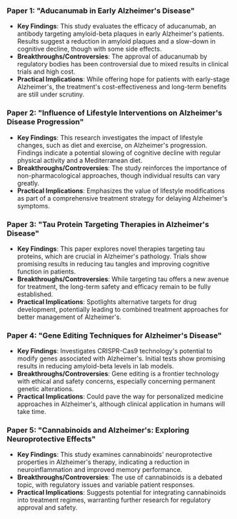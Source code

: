 ### Paper 1: "Aducanumab in Early Alzheimer's Disease"
- **Key Findings**: This study evaluates the efficacy of aducanumab, an antibody targeting amyloid-beta plaques in early Alzheimer's patients. Results suggest a reduction in amyloid plaques and a slow-down in cognitive decline, though with some side effects.
- **Breakthroughs/Controversies**: The approval of aducanumab by regulatory bodies has been controversial due to mixed results in clinical trials and high cost.
- **Practical Implications**: While offering hope for patients with early-stage Alzheimer's, the treatment's cost-effectiveness and long-term benefits are still under scrutiny.

### Paper 2: "Influence of Lifestyle Interventions on Alzheimer's Disease Progression"
- **Key Findings**: This research investigates the impact of lifestyle changes, such as diet and exercise, on Alzheimer's progression. Findings indicate a potential slowing of cognitive decline with regular physical activity and a Mediterranean diet.
- **Breakthroughs/Controversies**: The study reinforces the importance of non-pharmacological approaches, though individual results can vary greatly.
- **Practical Implications**: Emphasizes the value of lifestyle modifications as part of a comprehensive treatment strategy for delaying Alzheimer's symptoms.

### Paper 3: "Tau Protein Targeting Therapies in Alzheimer's Disease"
- **Key Findings**: This paper explores novel therapies targeting tau proteins, which are crucial in Alzheimer's pathology. Trials show promising results in reducing tau tangles and improving cognitive function in patients.
- **Breakthroughs/Controversies**: While targeting tau offers a new avenue for treatment, the long-term safety and efficacy remain to be fully established.
- **Practical Implications**: Spotlights alternative targets for drug development, potentially leading to combined treatment approaches for better management of Alzheimer's.

### Paper 4: "Gene Editing Techniques for Alzheimer's Disease"
- **Key Findings**: Investigates CRISPR-Cas9 technology's potential to modify genes associated with Alzheimer's. Initial tests show promising results in reducing amyloid-beta levels in lab models.
- **Breakthroughs/Controversies**: Gene editing is a frontier technology with ethical and safety concerns, especially concerning permanent genetic alterations.
- **Practical Implications**: Could pave the way for personalized medicine approaches in Alzheimer's, although clinical application in humans will take time.

### Paper 5: "Cannabinoids and Alzheimer's: Exploring Neuroprotective Effects"
- **Key Findings**: This study examines cannabinoids' neuroprotective properties in Alzheimer's therapy, indicating a reduction in neuroinflammation and improved memory performance.
- **Breakthroughs/Controversies**: The use of cannabinoids is a debated topic, with regulatory issues and variable patient responses.
- **Practical Implications**: Suggests potential for integrating cannabinoids into treatment regimes, warranting further research for regulatory approval and safety.

<br>
